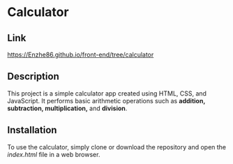# Calculator

## Link

https://Enzhe86.github.io/front-end/tree/calculator

## Description

This project is a simple calculator app created using HTML, CSS, and JavaScript. It performs basic arithmetic operations such as **addition, subtraction, multiplication,** and **division**.

## Installation

To use the calculator, simply clone or download the repository and open the *index.html* file in a web browser.
